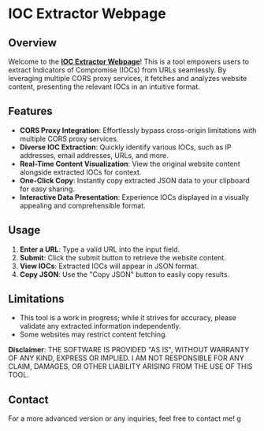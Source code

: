 # IOC Extractor Webpage

## Overview

Welcome to the [**IOC Extractor Webpage**](https://r0drigo-0.github.io/IOCExtractor/)! This is a tool empowers users to extract Indicators of Compromise (IOCs) from URLs seamlessly. By leveraging multiple CORS proxy services, it fetches and analyzes website content, presenting the relevant IOCs in an intuitive format.

## Features

- **CORS Proxy Integration**: Effortlessly bypass cross-origin limitations with multiple CORS proxy services.
- **Diverse IOC Extraction**: Quickly identify various IOCs, such as IP addresses, email addresses, URLs, and more.
- **Real-Time Content Visualization**: View the original website content alongside extracted IOCs for context.
- **One-Click Copy**: Instantly copy extracted JSON data to your clipboard for easy sharing.
- **Interactive Data Presentation**: Experience IOCs displayed in a visually appealing and comprehensible format.

## Usage

1. **Enter a URL**: Type a valid URL into the input field.
2. **Submit**: Click the submit button to retrieve the website content.
3. **View IOCs**: Extracted IOCs will appear in JSON format.
4. **Copy JSON**: Use the "Copy JSON" button to easily copy results.

## Limitations

- This tool is a work in progress; while it strives for accuracy, please validate any extracted information independently.
- Some websites may restrict content fetching.

**Disclaimer**: THE SOFTWARE IS PROVIDED "AS IS", WITHOUT WARRANTY OF ANY KIND, EXPRESS OR IMPLIED. I AM NOT RESPONSIBLE FOR ANY CLAIM, DAMAGES, OR OTHER LIABILITY ARISING FROM THE USE OF THIS TOOL.

## Contact
For a more advanced version or any inquiries, feel free to contact me! g